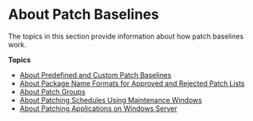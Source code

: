 # About Patch Baselines<a name="about-patch-baselines"></a>

The topics in this section provide information about how patch baselines work\.

**Topics**
+ [About Predefined and Custom Patch Baselines](sysman-patch-baselines.md)
+ [About Package Name Formats for Approved and Rejected Patch Lists](patch-manager-approved-rejected-package-name-formats.md)
+ [About Patch Groups](sysman-patch-patchgroups.md)
+ [About Patching Schedules Using Maintenance Windows](sysman-patch-scheduletasks.md)
+ [About Patching Applications on Windows Server](about-windows-app-patching.md)